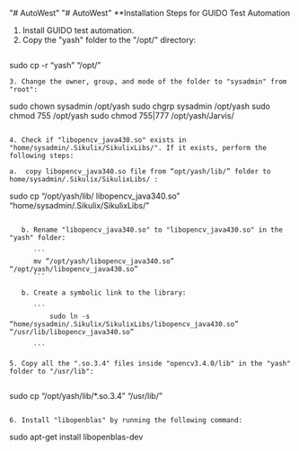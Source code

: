 "# AutoWest" 
"# AutoWest" 
**Installation Steps for GUIDO Test Automation

1. Install GUIDO test automation.
2. Copy the "yash" folder to the "/opt/" directory:  
   ```
sudo cp -r “yash” “/opt/”  
   ```
3. Change the owner, group, and mode of the folder to "sysadmin" from "root":
   
   ```
   sudo chown sysadmin /opt/yash
   sudo chgrp sysadmin /opt/yash
   sudo chmod 755 /opt/yash
   sudo chmod 755|777 /opt/yash/Jarvis/

   ```

4. Check if "libopencv_java430.so" exists in "home/sysadmin/.Sikulix/SikulixLibs/". If it exists, perform the following steps: 

a.	copy libopencv_java340.so file from “opt/yash/lib/” folder to home/sysadmin/.Sikulix/SikulixLibs/ :
```
sudo cp  “/opt/yash/lib/ libopencv_java340.so”  “home/sysadmin/.Sikulix/SikulixLibs/”
```

   b. Rename "libopencv_java340.so" to "libopencv_java430.so" in the "yash" folder:
   
      ```
      mv “/opt/yash/libopencv_java340.so” “/opt/yash/libopencv_java430.so”
      ```

   b. Create a symbolic link to the library:
   
      ```
          sudo ln -s “home/sysadmin/.Sikulix/SikulixLibs/libopencv_java430.so” “/usr/lib/libopencv_java340.so”

      ```

5. Copy all the ".so.3.4" files inside "opencv3.4.0/lib" in the "yash" folder to "/usr/lib":
   
   ```
   sudo cp “/opt/yash/lib/*.so.3.4” “/usr/lib/”
   ```

6. Install "libopenblas" by running the following command:
   
   ```
   sudo apt-get install libopenblas-dev
   ```



